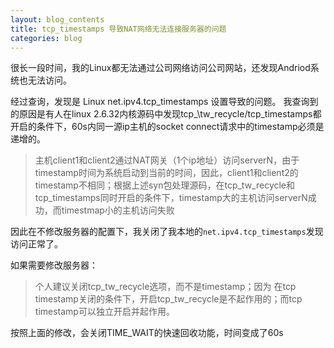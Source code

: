 ```yaml
---
layout: blog_contents
title: tcp_timestamps 导致NAT网络无法连接服务器的问题
categories: blog
---
```


很长一段时间，我的Linux都无法通过公司网络访问公司网站，还发现Andriod系统也无法访问。

经过查询，发现是 Linux net.ipv4.tcp\_timestamps 设置导致的问题。
我查询到的原因是有人在linux 2.6.32内核源码中发现tcp_\tw\_recycle/tcp\_timestamps都开启的条件下，60s内同一源ip主机的socket connect请求中的timestamp必须是递增的。

>主机client1和client2通过NAT网关（1个ip地址）访问serverN，由于timestamp时间为系统启动到当前的时间，因此，client1和client2的timestamp不相同；根据上述syn包处理源码，在tcp\_tw\_recycle和tcp\_timestamps同时开启的条件下，timestamp大的主机访问serverN成功，而timestmap小的主机访问失败

因此在不修改服务器的配置下，我关闭了我本地的`net.ipv4.tcp_timestamps`发现访问正常了。

如果需要修改服务器：
> 个人建议关闭tcp\_tw\_recycle选项，而不是timestamp；因为 在tcp timestamp关闭的条件下，开启tcp_tw_recycle是不起作用的；而tcp timestamp可以独立开启并起作用。

按照上面的修改，会关闭TIME_WAIT的快速回收功能，时间变成了60s